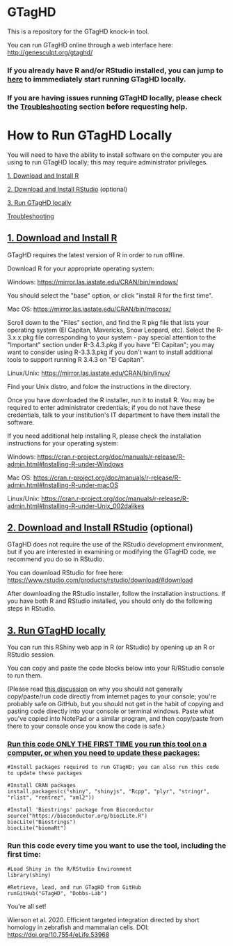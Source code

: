 # GTagHD
This is a repository for the GTagHD knock-in tool.

You can run GTagHD online through a web interface here: http://genesculpt.org/gtaghd/
 

### If you already have R and/or RStudio installed, you can jump to [here](https://github.com/Dobbs-Lab/GTagHD#run-gtaghd-locally) to immmediately start running GTagHD locally.

### If you are having issues running GTagHD locally, please check the [Troubleshooting](https://github.com/Dobbs-Lab/GTagHD#troubleshooting) section before requesting help.
 

# How to Run GTagHD Locally
You will need to have the ability to install software on the computer you are using to run GTagHD locally; this may require administrator privileges. 

[1. Download and Install R](https://github.com/Dobbs-Lab/GTagHD#1-download-and-install-r)

[2. Download and Install RStudio](https://github.com/Dobbs-Lab/GTagHD#2-download-and-install-rstudio-optional) (optional)

[3. Run GTagHD locally](https://github.com/Dobbs-Lab/GTagHD#3-run-gtaghd-locally)

[Troubleshooting](https://github.com/Dobbs-Lab/GTagHD#troubleshooting)

## [1. Download and Install R](#1-download-and-install-r)
GTagHD requires the latest version of R in order to run offline. 

Download R for your appropriate operating system:

Windows: https://mirror.las.iastate.edu/CRAN/bin/windows/

 You should select the "base" option, or click "install R for the first time".
 

Mac OS: https://mirror.las.iastate.edu/CRAN/bin/macosx/

 Scroll down to the "Files" section, and find the R pkg file that lists your operating system (El Capitan, Mavericks, Snow Leopard, etc). Select the R-3.x.x.pkg file corresponding to your system - pay special attention to the "Important" section under R-3.4.3.pkg if you have "El Capitan"; you may want to consider using R-3.3.3.pkg if you don't want to install additional tools to support running R 3.4.3 on "El Capitan".


Linux/Unix: https://mirror.las.iastate.edu/CRAN/bin/linux/

 Find your Unix distro, and folow the instructions in the directory.
 

Once you have downloaded the R installer, run it to install R. You may be required to enter administrator credentials; if you do not have these credentials, talk to your institution's IT department to have them install the software.


If you need additional help installing R, please check the installation instructions for your operating system:

Windows:    https://cran.r-project.org/doc/manuals/r-release/R-admin.html#Installing-R-under-Windows

Mac OS:     https://cran.r-project.org/doc/manuals/r-release/R-admin.html#Installing-R-under-macOS

Linux/Unix: https://cran.r-project.org/doc/manuals/r-release/R-admin.html#Installing-R-under-Unix_002dalikes



## [2. Download and Install RStudio](#2-download-and-install-rstudio-optional) (optional)
GTagHD does not require the use of the RStudio development environment, but if you are interested in examining or modifying the GTagHD code, we recommend you do so in RStudio. 

You can download RStudio for free here: https://www.rstudio.com/products/rstudio/download/#download

After downloading the RStudio installer, follow the installation instructions. If you have both R and RStudio installed, you should only do the following steps in RStudio.



## [3. Run GTagHD locally](#run-gtaghd-locally)
You can run this RShiny web app in R (or RStudio) by opening up an R or RStudio session.

You can copy and paste the code blocks below into your R/RStudio console to run them.

(Please read [this discussion](https://www.lifehacker.com.au/2016/05/be-careful-when-you-copy-and-paste-code-from-the-internet/) on why you should not generally copy/paste/run code directly from internet pages to your console; you're probably safe on GitHub, but you should not get in the habit of copying and pasting code directly into your console or terminal windows. Paste what you've copied into NotePad or a similar program, and then copy/paste from there to your console once you know the code is safe.)



### [Run this code ONLY THE FIRST TIME you run this tool on a computer, or when you need to update these packages:](#install-code)

```
#Install packages required to run GTagHD; you can also run this code to update these packages

#Install CRAN packages
install.packages(c("shiny", "shinyjs", "Rcpp", "plyr", "stringr", "rlist", "rentrez", "xml2"))

#Install 'Biostrings' package from Bioconductor
source("https://bioconductor.org/biocLite.R")
biocLite("Biostrings")
biocLite("biomaRt")
```

### Run this code every time you want to use the tool, including the first time:

```
#Load Shiny in the R/RStudio Environment
library(shiny)

#Retrieve, load, and run GTagHD from GitHub
runGitHub("GTagHD", "Dobbs-Lab")
```

You're all set!

Wierson et al. 2020. Efficient targeted integration directed by short homology in zebrafish and mammalian cells. DOI: https://doi.org/10.7554/eLife.53968

